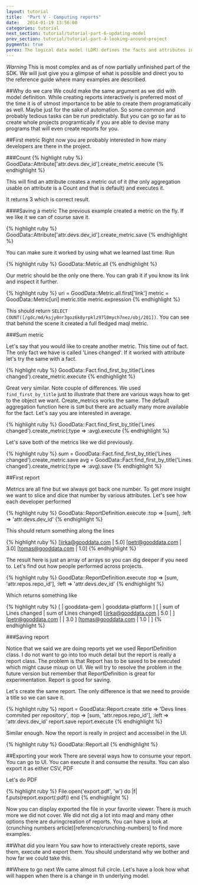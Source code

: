 ```yaml
---
layout: tutorial
title:  "Part V - Computing reports"
date:   2014-01-19 13:56:00
categories: tutorial
next_section: tutorial/tutorial-part-6-updating-model
prev_section: tutorial/tutorial-part-4-looking-around-project
pygments: true
perex: The logical data model (LDM) defines the facts and attributes in your project, as well as their relationships. Let’s have a look at how to create a project’s LDM using Ruby SDK. Then, we compare this method with other approaches.
---
```


*Warning*
This is most complex and as of now partially unfinished part of the SDK. We will just give you a glimpse of what is possible and direct you to the reference guide where many examples are described.

##Why do we care
We could make the same argument as we did with model definition. While creating reports interactively is preferred most of the time it is of utmost importance to be able to create them programatically as well. Maybe just for the sake of automation. So some common and probably tedious tasks can be run predictably. But you can go so far as to create whole projects programtically if you are able to devise many programs that will even create reports for you.

##First metric
Right now you are probably interested in how many developers are there in the project.

###Count
{% highlight ruby %}
GoodData::Attribute['attr.devs.dev_id'].create_metric.execute
{% endhighlight %}

This will find an attribute creates a metric out of it (the only aggregation usable on attribute is a Count and that is default) and executes it.

It returns 3 which is correct result.

####Saving a metric
The previous example created a metric on the fly. If we like it we can of course save it.

{% highlight ruby %}
GoodData::Attribute['attr.devs.dev_id'].create_metric.save
{% endhighlight %}

You can make sure it worked by using what we learned last time. Run

{% highlight ruby %}
GoodData::Metric.all
{% endhighlight %}

Our metric should be the only one there. You can grab it if you know its link and inspect it further.

{% highlight ruby %}
uri = GoodData::Metric.all.first['link']
metric = GoodData::Metric[uri]
metric.title
metric.expression
{% endhighlight %}

This should return `SELECT COUNT([/gdc/md/ksjy0nr3goz6k8yrpklz97l0mych7nez/obj/201])`. You can see that behind the scene it created a full fledged maql metric.

###Sum metric

Let's say that you would like to create another metric. This time out of fact. The only fact we have is called 'Lines changed'. If it worked with attribute let's try the same with a fact.

{% highlight ruby %}
GoodData::Fact.find_first_by_title('Lines changed').create_metric.execute
{% endhighlight %}

Great very similar. Note couple of differences. We used `find_first_by_title` just to illustrate that there are various ways how to get to the object we want. Create_metrics works the same. The default aggregation function here is `SUM` but there are actually many more available for the fact. Let's say you are interested in average.

{% highlight ruby %}
GoodData::Fact.find_first_by_title('Lines changed').create_metric(:type => :avg).execute
{% endhighlight %}

Let's save both of the metrics like we did previously.

{% highlight ruby %}
sum = GoodData::Fact.find_first_by_title('Lines changed').create_metric.save
avg = GoodData::Fact.find_first_by_title('Lines changed').create_metric(:type => :avg).save
{% endhighlight %}

##First report

Metrics are all fine but we always got back one number. To get more insight we want to slice and dice that number by various attributes. Let's see how each developer performed

{% highlight ruby %}
GoodData::ReportDefinition.execute :top => [sum], :left => 'attr.devs.dev_id'
{% endhighlight %}

This should return something along the lines

{% highlight ruby %}
[jirka@gooddata.com | 5.0]
[petr@gooddata.com  | 3.0]
[tomas@gooddata.com | 1.0]
{% endhighlight %}

The result here is just an array of arrays so you can dig deeper if you need to. Let's find out how people performed across projects.

{% highlight ruby %}
GoodData::ReportDefinition.execute :top => [sum, 'attr.repos.repo_id'], :left => 'attr.devs.dev_id'
{% endhighlight %}

Which returns something like

{% highlight ruby %}
[                   |     gooddata-gem     |  gooddata-platform  ]
[                   | sum of Lines changed | sum of Lines changed]
[jirka@gooddata.com | 5.0                  |                     ]
[petr@gooddata.com  |                      | 3.0                 ]
[tomas@gooddata.com | 1.0                  |                     ]
{% endhighlight %}

###Saving report

Notice that we said we are doing reports yet we used ReportDefinition class. I do not want to go into too much detail but the report is really a report class. The problem is that Report has to be saved to be executed which might cause mixup on UI. We will try to resolve the problem in the future version but remember that ReportDefinition is great for experimentation. Report is good for saving.

Let's create the same report. The only difference is that we need to provide a title so we can save it.

{% highlight ruby %}
report = GoodData::Report.create :title => 'Devs lines commited per repository', :top => [sum, 'attr.repos.repo_id'], :left => 'attr.devs.dev_id'
report.save
report.execute
{% endhighlight %}

Similar enough. Now the report is really in project and accessibel in the UI.

{% highlight ruby %}
GoodData::Report.all
{% endhighlight %}

##Exporting your work
There are several ways how to consume your report. You can go to UI. You can execute it and consume the results. You can also export it as either CSV, PDF

Let's do PDF

{% highlight ruby %}
File.open('export.pdf', 'w') do |f|
  f.puts(report.export(:pdf))
end
{% endhighlight %}

Now you can display exported the file in your favorite viewer. There is much more we did not cover. We did not dig a lot into maql and many other options there are duringcreation of reports. You can have a look at (crunching numbers article)[reference/crunching-numbers] to find more examples.

##What did you learn
You saw how to interactively create reports, save them, execute and export them. You should understand why we bother and how far we could take this.

##Where to go next
We came almost full circle. Let's have a look how what will happen when there is a change in th underlying model.
